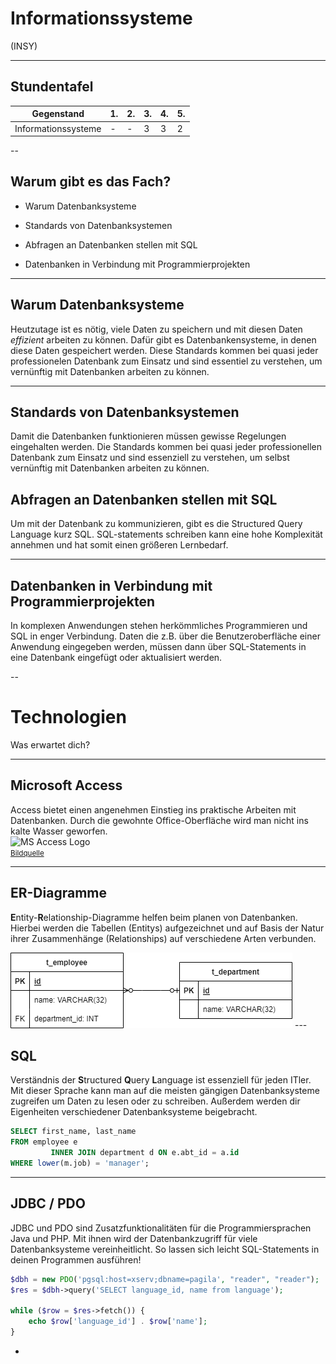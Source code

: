 # Informationssysteme

(INSY)

---

## Stundentafel

| Gegenstand          | 1.  | 2.  | 3.  | 4.  | 5.  |
|---------------------|-----|-----|-----|-----|-----|
| Informationssysteme | -   | -   | 3   | 3   | 2   |

--

## Warum gibt es das Fach?

* Warum Datenbanksysteme

* Standards von Datenbanksystemen

* Abfragen an Datenbanken stellen mit SQL

* Datenbanken in Verbindung mit Programmierprojekten

---

## Warum Datenbanksysteme

Heutzutage ist es nötig, viele Daten zu speichern und mit diesen Daten *effizient* arbeiten zu können.
Dafür gibt es Datenbankensysteme, in denen diese Daten gespeichert werden.
Diese Standards kommen bei quasi jeder professionelen Datenbank zum Einsatz und sind essentiel zu verstehen, um
vernünftig mit Datenbanken arbeiten zu können.

---

## Standards von Datenbanksystemen

Damit die Datenbanken funktionieren müssen gewisse Regelungen eingehalten werden.
Die Standards kommen bei quasi jeder professionellen Datenbank zum Einsatz und sind essenziell zu verstehen, um selbst
vernünftig mit Datenbanken arbeiten zu können.

## Abfragen an Datenbanken stellen mit SQL

Um mit der Datenbank zu kommunizieren, gibt es die Structured Query Language kurz SQL.
SQL-statements schreiben kann eine hohe Komplexität annehmen und hat somit einen größeren Lernbedarf.

---

## Datenbanken in Verbindung mit Programmierprojekten

In komplexen Anwendungen stehen herkömmliches Programmieren und SQL in enger Verbindung.
Daten die z.B. über die Benutzeroberfläche einer Anwendung eingegeben werden, müssen dann über SQL-Statements in eine
Datenbank eingefügt oder aktualisiert werden.

--

# Technologien

Was erwartet dich?

---

## Microsoft Access

Access bietet einen angenehmen Einstieg ins praktische Arbeiten
mit Datenbanken. Durch die gewohnte Office-Oberfläche wird man
nicht ins kalte Wasser geworfen. <br />
![MS Access Logo](https://upload.wikimedia.org/wikipedia/commons/thumb/f/f1/Microsoft_Office_Access_%282019-present%29.svg/180px-Microsoft_Office_Access_%282019-present%29.svg.png) <br />
<small>[Bildquelle](https://upload.wikimedia.org/wikipedia/commons/thumb/f/f1/Microsoft_Office_Access_%282019-present%29.svg/180px-Microsoft_Office_Access_%282019-present%29.svg.png)</small>

---

## ER-Diagramme

**E**ntity-**R**elationship-Diagramme helfen beim planen von Datenbanken. Hierbei werden die Tabellen (Entitys)
aufgezeichnet und auf Basis der Natur ihrer Zusammenhänge (Relationships) auf verschiedene Arten verbunden.

<img src="resources/Erdiagramm.png">
---

## SQL

Verständnis der **S**tructured **Q**uery **L**anguage ist essenziell für jeden ITler.
Mit dieser Sprache kann man auf die meisten gängigen Datenbanksysteme zugreifen um Daten zu lesen oder zu schreiben.
Außerdem werden dir Eigenheiten verschiedener Datenbanksysteme beigebracht.

```sql
SELECT first_name, last_name
FROM employee e
         INNER JOIN department d ON e.abt_id = a.id
WHERE lower(m.job) = 'manager';
```

---

## JDBC / PDO

JDBC und PDO sind Zusatzfunktionalitäten für die Programmiersprachen Java und PHP. Mit ihnen wird der Datenbankzugriff
für viele Datenbanksysteme vereinheitlicht. So lassen sich leicht SQL-Statements in deinen Programmen ausführen!

```php
$dbh = new PDO('pgsql:host=xserv;dbname=pagila', "reader", "reader");
$res = $dbh->query('SELECT language_id, name from language');

while ($row = $res->fetch()) {
    echo $row['language_id'] . $row['name'];
}
```

-



